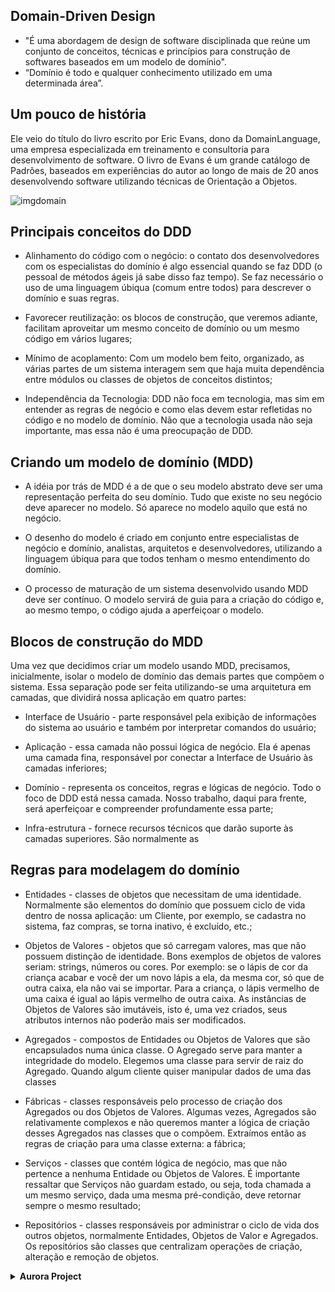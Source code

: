 
## Domain-Driven Design
- "É uma abordagem de design de software disciplinada que reúne um conjunto de conceitos, técnicas e princípios para construção de softwares baseados em um modelo de domínio".
- “Domínio é todo e qualquer conhecimento utilizado em uma determinada área”.

## Um pouco de história
Ele veio do título do livro escrito por Eric Evans, dono da DomainLanguage, uma empresa especializada em treinamento e consultoria para desenvolvimento de software. O livro de Evans é um grande catálogo de Padrões, baseados em experiências do autor ao longo de mais de 20 anos desenvolvendo software utilizando técnicas de Orientação a Objetos.

![imgdomain](https://user-images.githubusercontent.com/72028645/134926589-87b1cd17-c693-4e3b-acd6-2a907ff38481.jpg)

## Principais conceitos do DDD
- Alinhamento do código com o negócio: o contato dos desenvolvedores com os especialistas do
domínio é algo essencial quando se faz DDD (o pessoal de métodos ágeis já sabe disso faz
tempo). Se faz necessário o uso de uma linguagem úbiqua (comum entre todos) para descrever
o domínio e suas regras.

- Favorecer reutilização: os blocos de construção, que veremos adiante, facilitam aproveitar um
mesmo conceito de domínio ou um mesmo código em vários lugares;

- Mínimo de acoplamento: Com um modelo bem feito, organizado, as várias partes de um
sistema interagem sem que haja muita dependência entre módulos ou classes de objetos de
conceitos distintos;

- Independência da Tecnologia: DDD não foca em tecnologia, mas sim em entender as regras de
negócio e como elas devem estar refletidas no código e no modelo de domínio. Não que a
tecnologia usada não seja importante, mas essa não é uma preocupação de DDD.

## Criando um modelo de domínio (MDD)
- A idéia por trás de MDD é a de que o seu modelo abstrato deve ser uma representação perfeita
do seu domínio. Tudo que existe no seu negócio deve aparecer no modelo. Só aparece no modelo
aquilo que está no negócio.

- O desenho do modelo é criado em conjunto entre especialistas de negócio e domínio, analistas,
arquitetos e desenvolvedores, utilizando a linguagem úbiqua para que todos tenham o mesmo
entendimento do domínio.

- O processo de maturação de um sistema desenvolvido usando MDD deve ser contínuo. O modelo
servirá de guia para a criação do código e, ao mesmo tempo, o código ajuda a aperfeiçoar o
modelo.

## Blocos de construção do MDD
Uma vez que decidimos criar um modelo usando MDD, precisamos, inicialmente, isolar o modelo de domínio das demais partes que compõem o sistema. Essa separação pode ser feita utilizando-se uma arquitetura em camadas, que dividirá nossa aplicação em quatro partes:

- Interface de Usuário - parte responsável pela exibição de informações do sistema ao usuário e também
por interpretar comandos do usuário;

- Aplicação - essa camada não possui lógica de negócio. Ela é apenas uma camada fina, responsável por
conectar a Interface de Usuário às camadas inferiores;

-  Domínio - representa os conceitos, regras e lógicas de negócio. Todo o foco de DDD está nessa camada.
Nosso trabalho, daqui para frente, será aperfeiçoar e compreender profundamente essa parte;

- Infra-estrutura - fornece recursos técnicos que darão suporte às camadas superiores. São normalmente as

## Regras para modelagem do domínio
- Entidades - classes de objetos que necessitam de uma identidade. Normalmente são elementos
do domínio que possuem ciclo de vida dentro de nossa aplicação: um Cliente, por exemplo, se
cadastra no sistema, faz compras, se torna inativo, é excluído, etc.;

- Objetos de Valores - objetos que só carregam valores, mas que não possuem distinção de
identidade. Bons exemplos de objetos de valores seriam: strings, números ou cores. Por
exemplo: se o lápis de cor da criança acabar e você der um novo lápis a ela, da mesma cor, só
que de outra caixa, ela não vai se importar. Para a criança, o lápis vermelho de uma caixa é igual
ao lápis vermelho de outra caixa. As instâncias de Objetos de Valores são imutáveis, isto é, uma
vez criados, seus atributos internos não poderão mais ser modificados.

- Agregados - compostos de Entidades ou Objetos de Valores que são encapsulados numa única
classe. O Agregado serve para manter a integridade do modelo. Elegemos uma classe para
servir de raiz do Agregado. Quando algum cliente quiser manipular dados de uma das classes

- Fábricas - classes responsáveis pelo processo de criação dos Agregados ou dos Objetos de
Valores. Algumas vezes, Agregados são relativamente complexos e não queremos manter a
lógica de criação desses Agregados nas classes que o compõem. Extraímos então as regras de
criação para uma classe externa: a fábrica;

- Serviços - classes que contém lógica de negócio, mas que não pertence a nenhuma Entidade
ou Objetos de Valores. É importante ressaltar que Serviços não guardam estado, ou seja, toda
chamada a um mesmo serviço, dada uma mesma pré-condição, deve retornar sempre o
mesmo resultado;

- Repositórios - classes responsáveis por administrar o ciclo de vida dos outros objetos,
normalmente Entidades, Objetos de Valor e Agregados. Os repositórios são classes que
centralizam operações de criação, alteração e remoção de objetos.

<details>
  <summary><strong>Aurora Project</strong></summary>
  
![Aurora Project](https://repository-images.githubusercontent.com/128673011/f6ebdd80-b6da-11ea-94bb-9d141944b257)

# What is Aurora project?
It's an open source project, written in .NET Core, currently in version 3.1.

The project's goals is to show that is possible to create an architecture more simple than others and using some concepts like DDD (Design Driven Design).

## Business proposal:
This project is a simple PPE (Personal Protective Equipament) Management. The principle idea is to register workers and PPE and, with this data, allow to transfer PPE to a worker.
Besides that, this system allow that you see all PPE and who has a PPE and notify if the PPE is near to expire.

### Abbreviations:
* NIN: National Insurance Number (as CPF in Brazil)

## How to use:
1. Clone this project to into your machine
2. Use the default connection string or:
    2.1. Install and configure [MySql](https://dev.mysql.com/downloads/mysql/), if you want.
    2.2. Inform the connection string on Aroura.Infra.Data/Context/MySqlContext.cs, if necessary
    * Put the server name on [SERVER] tag
    * Put the port number on [PORT] tag
    * Put the user name database on [USER] tag
    * Put the password database on [PASSWORD] tag
4. Finally, build and run the application

## MySql Migrations:
1. Open your Package Manager Console
2. Change the default project to Aurora.Infra.Data
3. Run command "Add-Migration [NAME OF YOUR MIGRATION]"
4. Run command "Update-Database"

For more information about this project, sse this [article](https://medium.com/@alexalves_85598/criando-uma-api-em-net-core-baseado-na-arquitetura-ddd-2c6a409c686).

## Technologies implemented:
* ASP.NET Core 3.1 (com .NET Core 3.1)
* Entity Framework Core 3.1.5
* Flunt Validation 1.0.5
* Swagger UI 5.5.0
* MySql Database Connection
* .NET Core Native DI
* SpecFlow for BDD
* GitHub Actions

## Architecture:
* Layer architecture
* S.O.L.I.D. principles
* Clean Code
* Domain Validations
* Domain Notifications
* Domain Driven Design
* Repository Pattern
* Notification Pattern
* Mapper by Extension Methods
* Value Types
* BDD (Behavior Driven Development)

![Architecture](https://miro.medium.com/max/962/1*qpHCIA7RDfW89KtSUXGJog.png)

## News:
**v1.4 --- 2020-09-28**
* CI/CD by GitHub Actions
* Include integration tests using BDD with SpecFlow
    * scenario of register a worker
    * scenario of update a worker
* Bug corrections

**v1.3 --- 2020-07-30**
* Changed some Primitive Types to Value Types
* Changed the business idea principle

**v1.2 --- 2020-06-30**
* Implemented Notification Pattern
* Implemented Domain Validations and Notifications
* Using some concepts of Clean Architecture
    * Entities
    * Interface Adapters
* Changed the framework validations to Flunt
* Using mapper by extension methods

**v1.1 --- 2020-06-24**
* Updated the project name
* Updated the project's SDK to .NET Core 3.1 version
* Added the Swagger framework to document the API
* Corrections to end-points

**v1.0 --- 2018-06-09**
* Create the project in .NET Core 2.0 version
* Structured the project on layer architecture 
* Used the Service layer to business rules
* Used the FluentValidation library
* Configured the connection to MySql database
* Used EntityFramework

<details>
  <summary><strong>Quiz</strong></summary>
</details>
